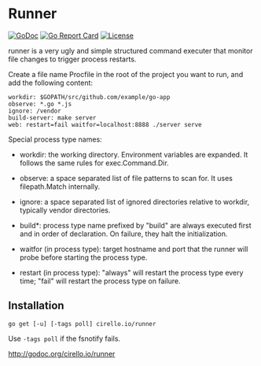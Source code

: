 # Runner

[![GoDoc](https://godoc.org/cirello.io/runner/runner?status.svg)](https://godoc.org/cirello.io/runner/runner)
[![Go Report Card](https://goreportcard.com/badge/cirello.io/runner)](https://goreportcard.com/report/cirello.io/runner)
[![License](https://img.shields.io/badge/license-apache%202.0-blue.svg)](https://choosealicense.com/licenses/apache-2.0/)

runner is a very ugly and simple structured command executer that
monitor file changes to trigger process restarts.

Create a file name Procfile in the root of the project you want to run, and add
the following content:

	workdir: $GOPATH/src/github.com/example/go-app
	observe: *.go *.js
	ignore: /vendor
	build-server: make server
	web: restart=fail waitfor=localhost:8888 ./server serve

Special process type names:

- workdir: the working directory. Environment variables are expanded. It follows
the same rules for exec.Command.Dir.

- observe: a space separated list of file patterns to scan for. It uses
filepath.Match internally.

- ignore: a space separated list of ignored directories relative to workdir,
typically vendor directories.

- build*: process type name prefixed by "build" are always executed first and in
order of declaration. On failure, they halt the initialization.

- waitfor (in process type): target hostname and port that the runner will probe
before starting the process type.

- restart (in process type): "always" will restart the process type every time;
"fail" will restart the process type on failure.

## Installation
`go get [-u] [-tags poll] cirello.io/runner`

Use `-tags poll` if the fsnotify fails.

http://godoc.org/cirello.io/runner
